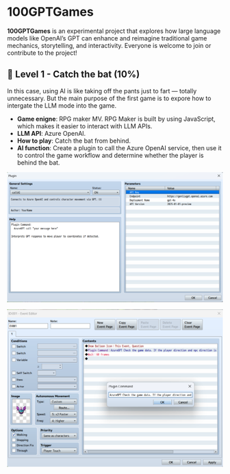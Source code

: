 # 100GPTGames

**100GPTGames** is an experimental project that explores how large language models like OpenAI’s GPT can enhance and reimagine traditional game mechanics, storytelling, and interactivity. Everyone is welcome to join or contribute to the project!

## 🌟 Level 1 - Catch the bat (10%)

In this case, using AI is like taking off the pants just to fart — totally unnecessary. But the main purpose of the first game is to expore how to intergate the LLM mode into the game. 

- **Game enigne**: RPG maker MV. RPG Maker is built by using JavaScript, which makes it easier to interact with LLM APIs.
- **LLM API**: Azure OpenAI.
- **How to play**: Catch the bat from behind.
- **AI function**: Create a plugin to call the Azure OpenAI service, then use it to control the game workflow and determine whether the player is behind the bat.

![Image of the AI plug-in](\level1\media\game1-plugin.png)

![Image of how to use the plug in](\level1\media\game1-callapi.png)




